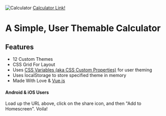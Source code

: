 ![Calculator](https://benjvmin.github.io/Calculator/static/favicon.png)
[Calculator Link!](https://benjvmin.github.io/Calculator/index.html)
# A Simple, User Themable Calculator

## Features
* 12 Custom Themes
* CSS Grid For Layout
* Uses [CSS Variables (aka CSS Custom Properties)](https://github.com/benjvmin/NewsGrid) for user theming
* Uses localStorage to store specified theme in memory
* Made With Love & [Vue.js](https://vuejs.org/)

#### Android & iOS Users
Load up the URL above, click on the share icon, and then "Add to Homescreen". Voila!








